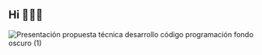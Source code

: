 ## Hi 👋👋👋

<!--
**amandaxo21/amandaxo21** is a ✨ _special_ ✨ repository because its `README.md` (this file) appears on your GitHub profile.

Here are some ideas to get you started:

- 🔭 I’m currently working on ...
- 🌱 I’m currently learning ...
- 👯 I’m looking to collaborate on ...
- 🤔 I’m looking for help with ...
- 💬 Ask me about ...
- 📫 How to reach me: ...
- 😄 Pronouns: ...
- ⚡ Fun fact: ...
-->
![Presentación propuesta técnica desarrollo código programación fondo oscuro (1)](https://github.com/amandaxo21/amandaxo21/assets/75186589/20fade9d-2312-41b0-b6a7-89badad4db2d)


